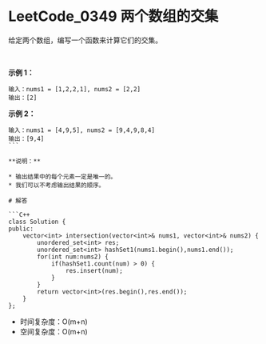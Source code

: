 # LeetCode_0349 两个数组的交集
给定两个数组，编写一个函数来计算它们的交集。

 

**示例 1：**
```
输入：nums1 = [1,2,2,1], nums2 = [2,2]
输出：[2]
```
**示例 2：**
```
输入：nums1 = [4,9,5], nums2 = [9,4,9,8,4]
输出：[9,4]
``` 

**说明：**

* 输出结果中的每个元素一定是唯一的。
* 我们可以不考虑输出结果的顺序。

# 解答

```C++
class Solution {
public:
    vector<int> intersection(vector<int>& nums1, vector<int>& nums2) {
        unordered_set<int> res;
        unordered_set<int> hashSet1(nums1.begin(),nums1.end());
        for(int num:nums2) {
            if(hashSet1.count(num) > 0) {
                res.insert(num);
            }
        }
        return vector<int>(res.begin(),res.end());
    }
};
```

* 时间复杂度：O(m+n)
* 空间复杂度：O(m+n)
